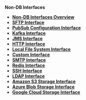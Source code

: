 
<strong>Non-DB Interfaces<strong>
<ul>
<li><a href="/articles/24_non_DB_interfaces/01_nondb_interfaces_overview.md">Non-DB Interfaces Overview</a></li>
<li><a href="/articles/24_non_DB_interfaces/02_SFTP_interface.md">SFTP Interface</a></li>
<li><a href="/articles/24_non_DB_interfaces/02a_pubsub_config.md">PubSub Configuration Interface</a></li>
<li><a href="/articles/24_non_DB_interfaces/03_kafka_interface.md">Kafka Interface</a></li>
<li><a href="/articles/24_non_DB_interfaces/04_JMS_interface.md">JMS Interface</a></li>
<li><a href="/articles/24_non_DB_interfaces/05_HTTP_interface.md">HTTP Interface</a></li>
<li><a href="/articles/24_non_DB_interfaces/06_local_file_sys.md">Local File System Interface</a></li>
<li><a href="/articles/24_non_DB_interfaces/07_custom_interface.md">Custom Interface</a></li>
<li><a href="/articles/24_non_DB_interfaces/08_SMTP_interface.md">SMTP Interface</a></li>
<li><a href="/articles/24_non_DB_interfaces/09_redis_interface.md">Redis Interface</a></li>
<li><a href="/articles/24_non_DB_interfaces/10_SSH_interface.md">SSH Interface</a></li>
<li><a href="/articles/24_non_DB_interfaces/11_LDAP_interface.md">LDAP Interface</a></li>
  <li><a href="/articles/24_non_DB_interfaces/12_s3_interface.md">Amazon S3 Storage Interface</a></li>
  <li><a href="/articles/24_non_DB_interfaces/13_blob_interface.md">Azure Blob Storage Interface</a></li>
  <li><a href="/articles/24_non_DB_interfaces/14_gcs_interface.md">Google Cloud Storage Interface</a></li>

</ul>





